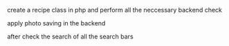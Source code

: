 create a recipe class in php and perform all the neccessary backend check

apply photo saving in the backend

after check the search of all the search bars